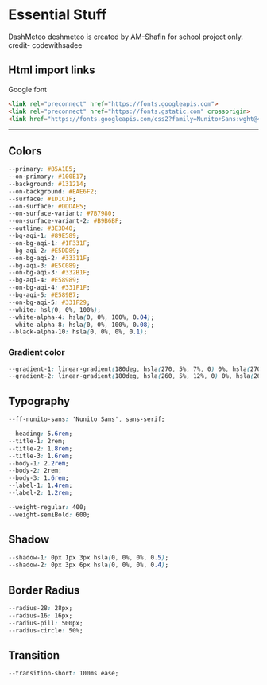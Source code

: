 # Essential Stuff
DashMeteo
deshmeteo is created by AM-Shafin for school project only. credit- codewithsadee
## Html import links

Google font

``` html
<link rel="preconnect" href="https://fonts.googleapis.com">
<link rel="preconnect" href="https://fonts.gstatic.com" crossorigin>
<link href="https://fonts.googleapis.com/css2?family=Nunito+Sans:wght@400;600&display=swap" rel="stylesheet">
```

---

## Colors

``` css
--primary: #B5A1E5; 
--on-primary: #100E17; 
--background: #131214;
--on-background: #EAE6F2;
--surface: #1D1C1F;
--on-surface: #DDDAE5;
--on-surface-variant: #7B7980; 
--on-surface-variant-2: #B9B6BF;
--outline: #3E3D40;
--bg-aqi-1: #89E589;
--on-bg-aqi-1: #1F331F;
--bg-aqi-2: #E5DD89;
--on-bg-aqi-2: #33311F;
--bg-aqi-3: #E5C089;
--on-bg-aqi-3: #332B1F;
--bg-aqi-4: #E58989;
--on-bg-aqi-4: #331F1F;
--bg-aqi-5: #E589B7;
--on-bg-aqi-5: #331F29;
--white: hsl(0, 0%, 100%);
--white-alpha-4: hsla(0, 0%, 100%, 0.04);
--white-alpha-8: hsla(0, 0%, 100%, 0.08);
--black-alpha-10: hsla(0, 0%, 0%, 0.1);
```

### Gradient color

``` css
--gradient-1: linear-gradient(180deg, hsla(270, 5%, 7%, 0) 0%, hsla(270, 5%, 7%, 0.8) 65%, hsl(270, 5%, 7%) 100%);
--gradient-2: linear-gradient(180deg, hsla(260, 5%, 12%, 0) 0%, hsla(260, 5%, 12%, 0.8) 65%, hsl(260, 5%, 12%) 100%);
```

## Typography

``` css
--ff-nunito-sans: 'Nunito Sans', sans-serif;

--heading: 5.6rem;
--title-1: 2rem;
--title-2: 1.8rem;
--title-3: 1.6rem;
--body-1: 2.2rem;
--body-2: 2rem;
--body-3: 1.6rem;
--label-1: 1.4rem;
--label-2: 1.2rem;

--weight-regular: 400;
--weight-semiBold: 600;
```

## Shadow

``` css
--shadow-1: 0px 1px 3px hsla(0, 0%, 0%, 0.5);
--shadow-2: 0px 3px 6px hsla(0, 0%, 0%, 0.4);
```

## Border Radius

``` css
--radius-28: 28px;
--radius-16: 16px;
--radius-pill: 500px;
--radius-circle: 50%;
```

## Transition

``` css
--transition-short: 100ms ease;
```
